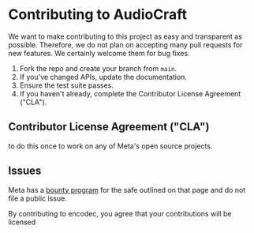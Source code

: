 # Contributing to AudioCraft

We want to make contributing to this project as easy and transparent as
possible.
Therefore, we do not plan on accepting many pull requests for new features.
We certainly welcome them for bug fixes.
1. Fork the repo and create your branch from `main`.
3. If you've changed APIs, update the documentation.
4. Ensure the test suite passes.
6. If you haven't already, complete the Contributor License Agreement ("CLA").
## Contributor License Agreement ("CLA")
to do this once to work on any of Meta's open source projects.


## Issues
Meta has a [bounty program](https://www.facebook.com/whitehat/) for the safe
outlined on that page and do not file a public issue.

By contributing to encodec, you agree that your contributions will be licensed